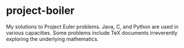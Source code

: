 project-boiler
==============

My solutions to Project Euler problems. Java, C, and Python are used in various capacities. Some problems include TeX documents irreverently exploring the underlying mathematics.
